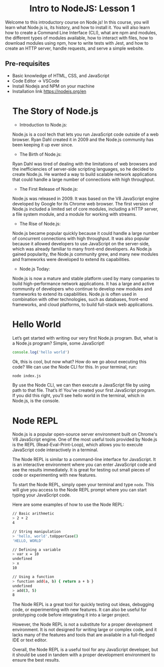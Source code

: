 <h1 align="center">Intro to NodeJS: Lesson 1</h1>

<p>Welcome to this introductory course on Node.js! In this course, you will learn what Node.js is, its history, and how to install it. You will also learn how to create a Command Line Interface (CLI), what are npm and modules, the different types of modules available, how to interact with files, how to download modules using npm, how to write tests with Jest, and how to create an HTTP server, handle requests, and serve a simple website.</p>

<h2>Pre-requisites</h2>

<ul>
  <li>Basic knowledge of HTML, CSS, and JavaScript</li>
  <li>Code Editor -> VSCode</li>
  <li>Install Nodejs and NPM on your machine</li>
  <li>Installation link <a href="https://nodejs.org/en">https://nodejs.org/en</a></li>



# The Story of Node.js

- Introduction to Node.js:

Node.js is a cool tech that lets you run JavaScript code outside of a web browser. Ryan Dahl created it in 2009 and the Node.js community has been keeping it up ever since.

- The Birth of Node.js:

Ryan Dahl was tired of dealing with the limitations of web browsers and the inefficiencies of server-side scripting languages, so he decided to create Node.js. He wanted a way to build scalable network applications that could handle a large number of connections with high throughput.

- The First Release of Node.js:

Node.js was released in 2009. It was based on the V8 JavaScript engine developed by Google for its Chrome web browser. The first version of Node.js included a limited set of core modules, including a HTTP server, a file system module, and a module for working with streams.

- The Rise of Node.js:

Node.js became popular quickly because it could handle a large number of concurrent connections with high throughput. It was also popular because it allowed developers to use JavaScript on the server-side, which was already familiar to many front-end developers. As Node.js gained popularity, the Node.js community grew, and many new modules and frameworks were developed to extend its capabilities.

- Node.js Today:

Node.js is now a mature and stable platform used by many companies to build high-performance network applications. It has a large and active community of developers who continue to develop new modules and frameworks to extend its capabilities. Node.js is often used in combination with other technologies, such as databases, front-end frameworks, and cloud platforms, to build full-stack web applications.

# Hello World

Let’s get started with writing our very first Node.js program. But, what is a Node.js program? Simple, some JavaScript!

```jsx
console.log('hello world')
```

Ok, this is cool, but now what? How do we go about executing this code? We can use the Node CLI for this. In your terminal, run:

```bash
node index.js
```

By use the Node CLI, we can then execute a JavaScript file by using path to that file. That’s it! You’ve created your first JavaScript program. If you did this right, you’ll see hello world in the terminal, which in Node.js, is the console.

# Node REPL

Node.js is a popular open-source server environment built on Chrome's V8 JavaScript engine. One of the most useful tools provided by Node.js is the REPL (Read-Eval-Print-Loop), which allows you to execute JavaScript code interactively in a terminal.

The Node REPL is similar to a command-line interface for JavaScript. It is an interactive environment where you can enter JavaScript code and see the results immediately. It is great for testing out small pieces of code or experimenting with new features.

To start the Node REPL, simply open your terminal and type `node`. This will give you access to the Node REPL prompt where you can start typing your JavaScript code.

Here are some examples of how to use the Node REPL:

```bash
// Basic arithmetic
> 2 + 2
4

// String manipulation
> 'hello, world'.toUpperCase()
'HELLO, WORLD'

// Defining a variable
> var x = 10
undefined
> x
10

// Using a function
> function add(a, b) { return a + b }
undefined
> add(3, 5)
8
```

The Node REPL is a great tool for quickly testing out ideas, debugging code, or experimenting with new features. It can also be useful for prototyping code before integrating it into a larger project.

However, the Node REPL is not a substitute for a proper development environment. It is not designed for writing large or complex code, and it lacks many of the features and tools that are available in a full-fledged IDE or text editor.

Overall, the Node REPL is a useful tool for any JavaScript developer, but it should be used in tandem with a proper development environment to ensure the best results.